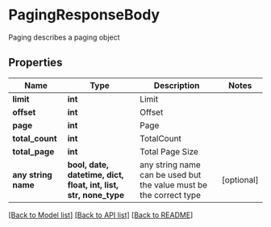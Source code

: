# PagingResponseBody

Paging describes a paging object

## Properties
Name | Type | Description | Notes
------------ | ------------- | ------------- | -------------
**limit** | **int** | Limit | 
**offset** | **int** | Offset | 
**page** | **int** | Page | 
**total_count** | **int** | TotalCount | 
**total_page** | **int** | Total Page Size | 
**any string name** | **bool, date, datetime, dict, float, int, list, str, none_type** | any string name can be used but the value must be the correct type | [optional]

[[Back to Model list]](../README.md#documentation-for-models) [[Back to API list]](../README.md#documentation-for-api-endpoints) [[Back to README]](../README.md)


